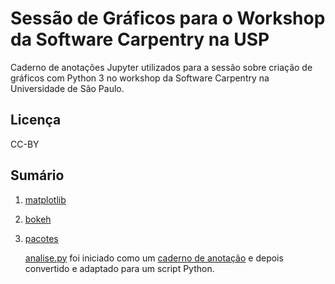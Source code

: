 # Sessão de Gráficos para o Workshop da Software Carpentry na USP

Caderno de anotações Jupyter utilizados para a sessão sobre criação de gráficos
com Python 3
no workshop da Software Carpentry na Universidade de São Paulo.

## Licença

CC-BY

## Sumário

1.  [matplotlib](Proposta-matplotlib.ipynb)
2.  [bokeh](Proposta-bokeh.ipynb)
3.  [pacotes](Proposta-Pacote.ipynb)

    [analise.py](analise.py) foi iniciado como um [caderno de anotação](Proposta-Numpy.ipynb)
    e depois convertido e adaptado para um script Python.
